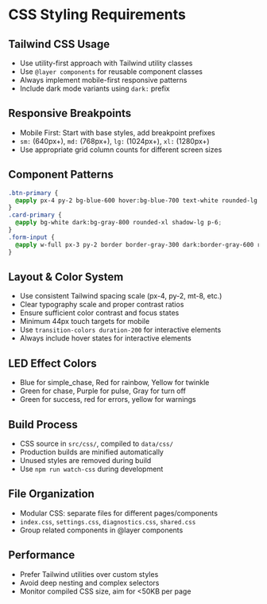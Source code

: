 # CSS Styling Requirements

## Tailwind CSS Usage

- Use utility-first approach with Tailwind utility classes
- Use `@layer components` for reusable component classes
- Always implement mobile-first responsive patterns
- Include dark mode variants using `dark:` prefix

## Responsive Breakpoints

- Mobile First: Start with base styles, add breakpoint prefixes
- `sm:` (640px+), `md:` (768px+), `lg:` (1024px+), `xl:` (1280px+)
- Use appropriate grid column counts for different screen sizes

## Component Patterns

```css
.btn-primary {
  @apply px-4 py-2 bg-blue-600 hover:bg-blue-700 text-white rounded-lg transition-colors;
}
.card-primary {
  @apply bg-white dark:bg-gray-800 rounded-xl shadow-lg p-6;
}
.form-input {
  @apply w-full px-3 py-2 border border-gray-300 dark:border-gray-600 rounded-md focus:ring-2 focus:ring-blue-500;
}
```

## Layout & Color System

- Use consistent Tailwind spacing scale (px-4, py-2, mt-8, etc.)
- Clear typography scale and proper contrast ratios
- Ensure sufficient color contrast and focus states
- Minimum 44px touch targets for mobile
- Use `transition-colors duration-200` for interactive elements
- Always include hover states for interactive elements

## LED Effect Colors

- Blue for simple_chase, Red for rainbow, Yellow for twinkle
- Green for chase, Purple for pulse, Gray for turn off
- Green for success, red for errors, yellow for warnings

## Build Process

- CSS source in `src/css/`, compiled to `data/css/`
- Production builds are minified automatically
- Unused styles are removed during build
- Use `npm run watch-css` during development

## File Organization

- Modular CSS: separate files for different pages/components
- `index.css`, `settings.css`, `diagnostics.css`, `shared.css`
- Group related components in @layer components

## Performance

- Prefer Tailwind utilities over custom styles
- Avoid deep nesting and complex selectors
- Monitor compiled CSS size, aim for <50KB per page
